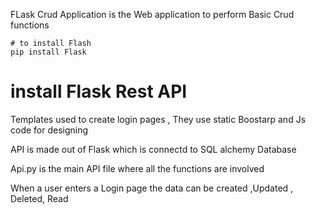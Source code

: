 FLask Crud Application is the Web application  to perform Basic Crud functions

	# to install Flash
    pip install Flask
  # install Flask Rest API
  
  Templates used to create login pages , They use static Boostarp and Js code for designing 
  
  API is made out of Flask which is connectd to SQL alchemy  Database 
  
  Api.py is the main API file where all the functions are involved 
  
  When a user enters a Login page the data can be created ,Updated , Deleted, Read
 
  
